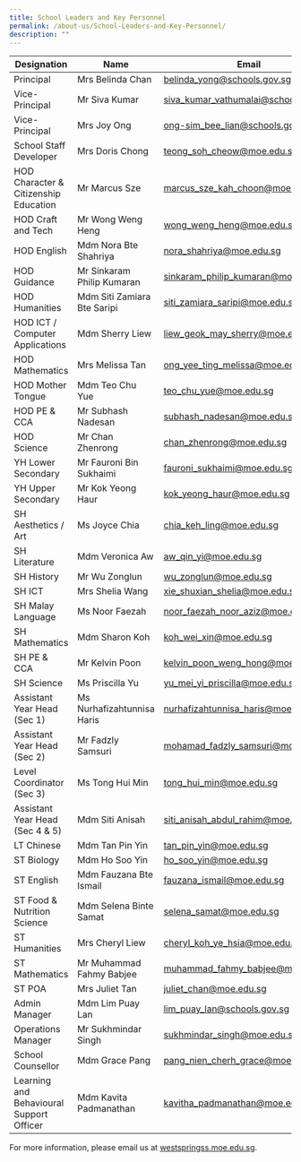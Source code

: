 ```yaml
---
title: School Leaders and Key Personnel
permalink: /about-us/School-Leaders-and-Key-Personnel/
description: ""
---
```

| Designation 	| Name 	| Email 	|
|---	|---	|---	|
| Principal 	| Mrs Belinda Chan 	| belinda_yong@schools.gov.sg 	|
| Vice-Principal 	| Mr Siva Kumar 	| siva_kumar_vathumalai@schools.gov.sg 	|
| Vice-Principal 	| Mrs Joy Ong 	| ong-sim_bee_lian@schools.gov.sg 	|
| School Staff Developer 	| Mrs Doris Chong 	| teong_soh_cheow@moe.edu.sg 	|
| HOD Character & Citizenship Education 	| Mr Marcus Sze 	| marcus_sze_kah_choon@moe.edu.sg 	|
| HOD Craft and Tech 	| Mr Wong Weng Heng 	| wong_weng_heng@moe.edu.sg 	|
| HOD English 	| Mdm Nora Bte Shahriya 	| nora_shahriya@moe.edu.sg 	|
| HOD Guidance 	| Mr Sinkaram Philip Kumaran 	| sinkaram_philip_kumaran@moe.edu.sg 	|
| HOD Humanities 	| Mdm Siti Zamiara Bte Saripi 	| siti_zamiara_saripi@moe.edu.sg 	|
| HOD ICT / Computer Applications 	| Mdm Sherry Liew 	| liew_geok_may_sherry@moe.edu.sg 	|
| HOD Mathematics 	| Mrs Melissa Tan 	| ong_yee_ting_melissa@moe.edu.sg 	|
| HOD Mother Tongue 	| Mdm Teo Chu Yue 	| teo_chu_yue@moe.edu.sg 	|
| HOD PE & CCA 	| Mr Subhash Nadesan 	| subhash_nadesan@moe.edu.sg 	|
| HOD Science 	| Mr Chan Zhenrong 	| chan_zhenrong@moe.edu.sg 	|
| YH Lower Secondary 	| Mr Fauroni Bin Sukhaimi 	| fauroni_sukhaimi@moe.edu.sg 	||
| YH Upper Secondary 	| Mr Kok Yeong Haur 	| kok_yeong_haur@moe.edu.sg 	|
| SH Aesthetics / Art 	| Ms Joyce Chia 	| chia_keh_ling@moe.edu.sg 	|
| SH Literature 	| Mdm Veronica Aw 	| aw_qin_yi@moe.edu.sg 	|
| SH History 	| Mr Wu Zonglun 	| wu_zonglun@moe.edu.sg 	|
| SH ICT 	| Mrs Shelia Wang 	| xie_shuxian_shelia@moe.edu.sg 	|
| SH Malay Language 	| Ms Noor Faezah 	| noor_faezah_noor_aziz@moe.edu.sg 	|
| SH Mathematics 	| Mdm Sharon Koh 	| koh_wei_xin@moe.edu.sg 	|
| SH PE & CCA 	| Mr Kelvin Poon 	| kelvin_poon_weng_hong@moe.edu.sg 	|
| SH Science 	| Ms Priscilla Yu 	| yu_mei_yi_priscilla@moe.edu.sg 	|
| Assistant Year Head (Sec 1) 	| Ms Nurhafizahtunnisa Haris 	| nurhafizahtunnisa_haris@moe.edu.sg 	|
| Assistant Year Head (Sec 2) 	| Mr Fadzly Samsuri 	| mohamad_fadzly_samsuri@moe.edu.sg 	|
| Level Coordinator (Sec 3) 	| Ms Tong Hui Min 	| tong_hui_min@moe.edu.sg 	|
| Assistant Year Head (Sec 4 & 5) 	| Mdm Siti Anisah 	| siti_anisah_abdul_rahim@moe.edu.sg 	|
| LT Chinese	| Mdm Tan Pin Yin 	|tan_pin_yin@moe.edu.sg 	|
| ST Biology 	| Mdm Ho Soo Yin	| ho_soo_yin@moe.edu.sg 	||
| ST English 	| Mdm Fauzana Bte Ismail 	| fauzana_ismail@moe.edu.sg 	|
| ST Food & Nutrition Science 	| Mdm Selena Binte Samat 	| selena_samat@moe.edu.sg 	|
| ST Humanities 	| Mrs Cheryl Liew 	| cheryl_koh_ye_hsia@moe.edu.sg 	|
| ST Mathematics 	| Mr Muhammad Fahmy Babjee 	| muhammad_fahmy_babjee@moe.edu.sg 	|
| ST POA 	| Mrs Juliet Tan 	| juliet_chan@moe.edu.sg 	|
| Admin Manager 	| Mdm Lim Puay Lan 	| lim_puay_lan@schools.gov.sg 	|
| Operations Manager 	| Mr Sukhmindar Singh 	| sukhmindar_singh@moe.edu.sg 	|
| School Counsellor 	| Mdm Grace Pang 	| pang_nien_cherh_grace@moe.edu.sg 	|
| Learning and Behavioural Support Officer 	| Mdm Kavita Padmanathan 	| kavitha_padmanathan@moe.edu.sg 	|

For more information, please email us at [westspringss.moe.edu.sg](http://westspringss.moe.edu.sg/).